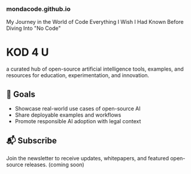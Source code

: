 ### mondacode.github.io
My Journey in the World of Code
Everything I Wish I Had Known Before Diving Into "No Code"

# KOD 4 U
a curated hub of open-source artificial intelligence tools, examples, and resources for education, experimentation, and innovation.

## 🚀 Goals

- Showcase real-world use cases of open-source AI
- Share deployable examples and workflows
- Promote responsible AI adoption with legal context

## 📬 Subscribe

Join the newsletter to receive updates, whitepapers, and featured open-source releases. (coming soon)

